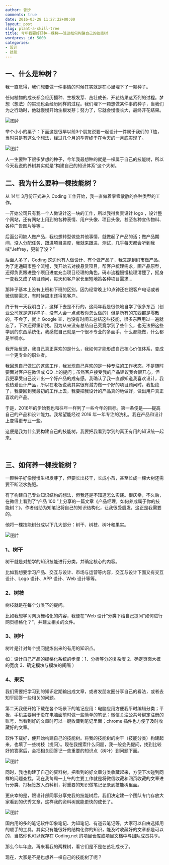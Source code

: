 ```yaml
---
author: 曾沙
comments: true
date: 2016-03-28 11:27:22+00:00
layout: post
slug: plant-a-skill-tree
title: 今年我要好好种一棵树——浅谈如何构建自己的技能树
wordpress_id: 5000
categories:
- 设计
- 技能
---
```


## 一、什么是种树？


我一直觉得，我们想要做一件事情的时候其实就是在心里埋下了一颗种子。

任何植物的成长都会经历播种、生根发芽、茁壮成长、开花结果这系列的过程。梦想（想法）的实现也会经历同样的过程。我们埋下一颗想做某件事的种子，当我们为之行动时，他就慢慢开始生根发芽；努力了，它就会慢慢长大，最终开花结果。


 ![图片](https://dn-coding-net-production-pp.qbox.me/42db02fc-5b8d-4f45-8e7c-eeb0fc9693c8.png) 


举个小小的栗子：下面这是很早以前3个朋友说要一起设计一件属于我们的 T恤，当时只是有这么个想法，经过几个月的孕育终于在今天的一月底实现了。

 ![图片](https://dn-coding-net-production-pp.qbox.me/1382123a-242b-4501-987c-d04a7acb37c8.png) 


人一生要种下很多梦想的种子，今年我最想种的就是一棵属于自己的技能树，所以今天我说的养树其实就是“构建自己的知识体系”这个大树。


## 二、我为什么要种一棵技能树？

从 14年 3月份正式进入 Coding 工作开始，我一直做着零零散散的各种类型的工作。

一开始公司只有我一个人做设计这一块的工作，所以我得负责设计 logo ，设计整个网站，还有网站上用到的各种表情、用户头像、项目头像，甚至各种宣传物料、各种广告图片等等...

后面公司缺人做产品，我也想转型做些其他事情，就做起了产品的活；做产品期间，没人分配任务、跟进项目进度，我就来跟进、测试，几乎每天都会听到我喊“Jeffrey，更新了没？”

后面人多了，Coding 这边也有人做设计、有个做产品了，我又跑到码市做产品。为了走通码市整个流程，我开始去对接悬赏项目，帮客户梳理需求，画产品原型，还得负责跟进整个项目进度充当项目经理的角色。码市流程慢慢梳理清楚了，摇身一变我又成了项目顾问，每天和客户家长里短地策各种项目需求...

那阵子基本上没有上班和下班的区别，因为经常晚上10点钟还在跟客户电话或者微信聊需求，有时候周末还得见客户。

终于有一天我明白了，这样下去是不行的，这两年我是很快地自学了很多东西（创业公司就是这样样子，没有人会一点点教你怎么做的）但是所有的东西都是零散的，不会了，就上 Google 查，也没有时间去总结这些技能，很多东西用过一遍就忘了，下次还得重新找。因为从来没有总结自己究竟学到了些什么，也无法把这些学到的东西系统化，我感觉自己就是一个很不专业的多面手，什么都能做，什么都是半桶水。

我开始反思，我自己真正喜欢的是什么，我如何才能形成自己核心价值体系，变成一个更专业的职业者。

我回想自己做过的这些工作，我发现自己喜欢的是一种专注的工作状态，不是随时要面对客户在微信或 QQ 上的提问；虽然客户接受我的产品建议我会很开心，但我更享受自己设计出一个好产品的成有感。我确认了我一直都知道我喜欢设计，我也热爱设计产品，所以在老板说我其实很有潜力做一个好的项目顾问时，我拒绝了，我要回到我最初的工作上去，我要把我设计的产品真的地做好，做出用户真正喜欢的产品。

于是，2016年的伊始我也和往年一样列了一些今年的目标。第一条便是——提高自己的产品和设计能力。我希望能经过 2016 年一年专注的洗礼，我在产品和设计上变得更专业一些。

这便是我为什么要构建自己的技能树，我要把我看到学到的真正有用的知识统一起来。

﻿

## 三、如何养一棵技能树？

一颗种子好像慢慢生根发芽了，但要长出枝干，长成小苗，甚至长成一棵大树还需要不断浇水施肥。

有了构建自己专业知识结构的想法，但我还是不知道怎么实践。很庆幸，不久后，在微信上看到了“产品 100 ”上分享的一篇文章《产品经理，如何养成属于你的技能树？》，作者借助为知笔记将自己的知识结构化，让我很受启发，这正是我需要的。

他将一棵技能树分成以下几大部分：树干、树枝、树叶和果实。

 ![图片](https://dn-coding-net-production-pp.qbox.me/eb99aea6-93e5-41d0-8b04-3638e503c9c2.png) 

### 1、树干

树干就是对想学的知识技能进行分类，并确定核心的内容。

比如我想要学习产品、交互与设计、市场与运营等内容，交互与设计下面又有交互设计、Logo 设计、APP 设计、Web 设计等等。

### 2、树枝

树枝就是在每个分类下的提问。

比如我想学习网页栅格化的内容，我便在“Web 设计”分类下给自己提问“如何进行网页栅格化？”，并建立相关的文件。

### 3、树叶

树叶是针对每个提问提炼出来的有用的知识点。

如：设计自己产品的栅格化系统的步骤：1、分析等分的复杂度 2、确定页面大概的宽度 3、确定模块与模块的间隔 ）

### 4、果实

我们需要把学习到的知识定期输出成文章，或者发朋友圈分享自己的看法，或者去知乎回答一些相关的问题。


第二天我便开始下载在各个场景下的笔记应用：电脑应用方便我平时编辑分类；平板、手机主要用于没在电脑面前时做一些简单的笔记；微信关注公共号绑定注册的账号，当看到好的文章时可以一键收藏到笔记里面；chrome 插件也方便了及时收藏好的文章。

软件下载好，便开始构建自己的技能树。将我的技能树的树干（技能分类）构建起来，也填了一些树枝（提问）。现在我搜索什么问题，我一般会先提问，找到比较好的答案后，会把相关回答记一些重要的知识点（树叶）到问题下面。

 ![图片](https://dn-coding-net-production-pp.qbox.me/3f02d195-85b0-409b-8c5d-2c6bde37c3ce.png) 

同时，我也构建了自己的资料树，把看到的好文章分类收藏起来，方便下次碰到同样的问题查找。现在我每周一上午的主要工作就是将微信收藏和网页收藏的文章进行分类、打标签放入资料树，将重要的知识做笔记记录到技能树里面。

更庆幸的是，跟设计部同事分享完我的技能树后，我们决定建一个团队专门存放大家看到的优秀文章，这样我的资料树就能更快的成长了。

 ![图片](https://dn-coding-net-production-pp.qbox.me/b29a9106-03cd-494b-aa2d-a762cc5ed884.png) 

国内用的多的笔记软件印象笔记、为知笔记、有道云笔记等，大家可以自由选择用的顺手的工具，其实只有能很好的结构化你的知识，能及时收藏好的文章都是可以的，当然你也可以保存在 Coding.net 的项目仓库或项目文档中与团队成员共享。

那么今年年底，再来看我的两棵树，看它们是不是在茁壮成长了。

现在，大家是不是也想养一棵自己的技能树了呢？
